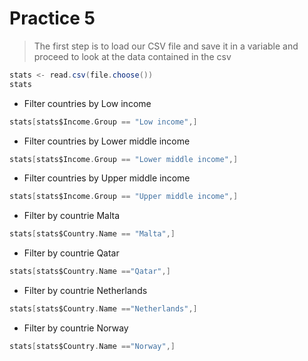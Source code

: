 # Practice 5

> The first step is to load our CSV file and save it in a variable and proceed to look at the data contained in the csv
```scala
stats <- read.csv(file.choose())
stats
```
* Filter countries by Low income
```scala
stats[stats$Income.Group == "Low income",]
```

* Filter countries by Lower middle income
```scala
stats[stats$Income.Group == "Lower middle income",]
```

* Filter countries by Upper middle income
```scala
stats[stats$Income.Group == "Upper middle income",]
```

* Filter by countrie Malta
```scala
stats[stats$Country.Name == "Malta",]
```

* Filter by countrie Qatar
```scala
stats[stats$Country.Name =="Qatar",]
```

* Filter by countrie Netherlands
```scala
stats[stats$Country.Name =="Netherlands",]
```

* Filter by countrie Norway
```scala
stats[stats$Country.Name =="Norway",]
```